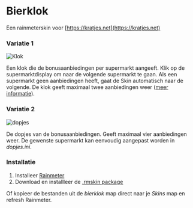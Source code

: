 # Bierklok
Een rainmeterskin voor [https://kratjes.net](https://kratjes.net)

### Variatie 1
![Klok](https://i.imgur.com/Amryve0.gif)

Een klok die de bonusaanbiedingen per supermarkt aangeeft. Klik op de supermarktdisplay om naar de volgende supermarkt te gaan. Als een supermarkt geen aanbiedingen heeft, gaat de Skin automatisch naar de volgende. De klok geeft maximaal twee aanbiedingen weer ([meer informatie](https://joszuijderwijk.nl/kratjes)).

### Variatie 2
![dopjes](https://i.imgur.com/vGaZBOo.png)

De dopjes van de bonusaanbiedingen. Geeft maximaal vier aanbiedingen weer. De gewenste supermarkt kan eenvoudig aangepast worden in _dopjes.ini_.

### Installatie

1. Installeer [Rainmeter](https://www.rainmeter.net/)
2. Download en installleer de [.rmskin package](https://github.com/iovidius/bierklok/blob/main/Bierklok_1.0.rmskin)

Of kopieer de bestanden uit de _bierklok_ map direct naar je _Skins_ map en refresh Rainmeter.
